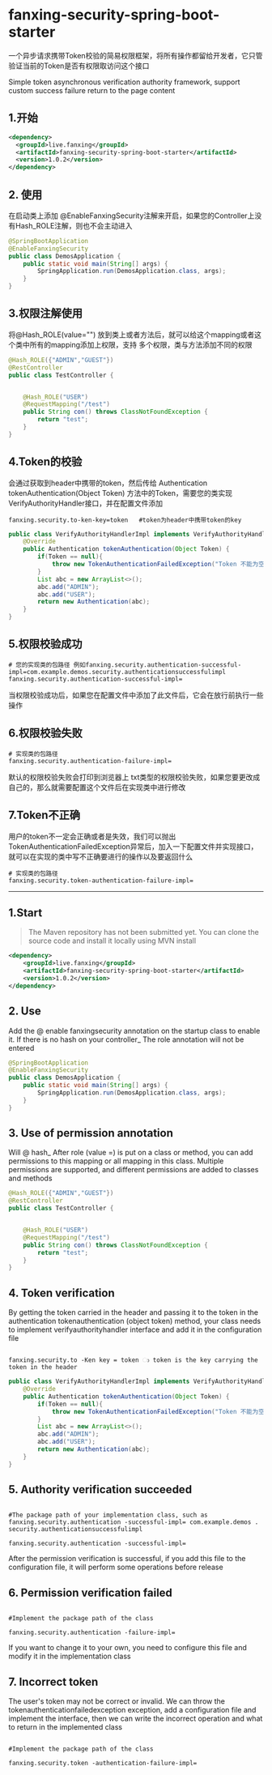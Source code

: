 # fanxing-security-spring-boot-starter

一个异步请求携带Token校验的简易权限框架，将所有操作都留给开发者，它只管验证当前的Token是否有权限取访问这个接口

Simple token asynchronous verification authority framework, support custom success failure return to the page content


## 1.开始

```xml
<dependency>
  <groupId>live.fanxing</groupId>
  <artifactId>fanxing-security-spring-boot-starter</artifactId>
  <version>1.0.2</version>
</dependency>
```

## 2. 使用
在启动类上添加 @EnableFanxingSecurity注解来开启，如果您的Controller上没有Hash_ROLE注解，则也不会主动进入

```java
@SpringBootApplication
@EnableFanxingSecurity
public class DemosApplication {
    public static void main(String[] args) {
        SpringApplication.run(DemosApplication.class, args);
    }
}
```

## 3.权限注解使用

将@Hash_ROLE(value="") 放到类上或者方法后，就可以给这个mapping或者这个类中所有的mapping添加上权限，支持 多个权限，类与方法添加不同的权限

```java
@Hash_ROLE({"ADMIN","GUEST"})
@RestController
public class TestController {


    @Hash_ROLE("USER")
    @RequestMapping("/test")
    public String con() throws ClassNotFoundException {
        return "test";
    }
}
```

## 4.Token的校验
会通过获取到header中携带的token，然后传给 Authentication tokenAuthentication(Object Token) 方法中的Token，需要您的类实现VerifyAuthorityHandler接口，并在配置文件添加
```properties
fanxing.security.to-ken-key=token   #token为header中携带token的key
```
```java
public class VerifyAuthorityHandlerImpl implements VerifyAuthorityHandler {
    @Override
    public Authentication tokenAuthentication(Object Token) {
        if(Token == null){
        	throw new TokenAuthenticationFailedException("Token 不能为空");
        }
        List abc = new ArrayList<>();
        abc.add("ADMIN");
        abc.add("USER");
        return new Authentication(abc);
    }
}
```

## 5.权限校验成功
```properties
# 您的实现类的包路径 例如fanxing.security.authentication-successful-impl=com.example.demos.security.authenticationsuccessfulimpl
fanxing.security.authentication-successful-impl=
```

当权限校验成功后，如果您在配置文件中添加了此文件后，它会在放行前执行一些操作

## 6.权限校验失败

```properties
# 实现类的包路径
fanxing.security.authentication-failure-impl=
```

默认的权限校验失败会打印到浏览器上 txt类型的权限校验失败，如果您要更改成自己的，那么就需要配置这个文件后在实现类中进行修改

## 7.Token不正确

用户的token不一定会正确或者是失效，我们可以抛出TokenAuthenticationFailedException异常后，加入一下配置文件并实现接口，就可以在实现的类中写不正确要进行的操作以及要返回什么

```properties
# 实现类的包路径
fanxing.security.token-authentication-failure-impl=
```



----

## 1.Start

>The Maven repository has not been submitted yet. You can clone the source code and install it locally using MVN install

```xml
<dependency>
    <groupId>live.fanxing</groupId>
    <artifactId>fanxing-security-spring-boot-starter</artifactId>
    <version>1.0.2</version>
</dependency>
```



## 2. Use

Add the @ enable fanxingsecurity annotation on the startup class to enable it. If there is no hash on your controller_ The role annotation will not be entered

```java
@SpringBootApplication
@EnableFanxingSecurity
public class DemosApplication {
    public static void main(String[] args) {
        SpringApplication.run(DemosApplication.class, args);
    }
}
```




## 3. Use of permission annotation



Will @ hash_ After role (value =) is put on a class or method, you can add permissions to this mapping or all mapping in this class. Multiple permissions are supported, and different permissions are added to classes and methods

```java
@Hash_ROLE({"ADMIN","GUEST"})
@RestController
public class TestController {


    @Hash_ROLE("USER")
    @RequestMapping("/test")
    public String con() throws ClassNotFoundException {
        return "test";
    }
}
```



## 4. Token verification

By getting the token carried in the header and passing it to the token in the authentication tokenauthentication (object token) method, your class needs to implement verifyauthorityhandler interface and add it in the configuration file

```properties

fanxing.security.to -Ken key = token ා token is the key carrying the token in the header

```

```java
public class VerifyAuthorityHandlerImpl implements VerifyAuthorityHandler {
    @Override
    public Authentication tokenAuthentication(Object Token) {
        if(Token == null){
        	throw new TokenAuthenticationFailedException("Token 不能为空");
        }
        List abc = new ArrayList<>();
        abc.add("ADMIN");
        abc.add("USER");
        return new Authentication(abc);
    }
}
```



## 5. Authority verification succeeded

```properties

#The package path of your implementation class, such as fanxing.security.authentication -successful-impl= com.example.demos . security.authenticationsuccessfulimpl

fanxing.security.authentication -successful-impl=

```



After the permission verification is successful, if you add this file to the configuration file, it will perform some operations before release



## 6. Permission verification failed



```properties

#Implement the package path of the class

fanxing.security.authentication -failure-impl=

```



If you want to change it to your own, you need to configure this file and modify it in the implementation class



## 7. Incorrect token



The user's token may not be correct or invalid. We can throw the tokenauthenticationfailedexception exception, add a configuration file and implement the interface, then we can write the incorrect operation and what to return in the implemented class



```properties

#Implement the package path of the class

fanxing.security.token -authentication-failure-impl=

```

